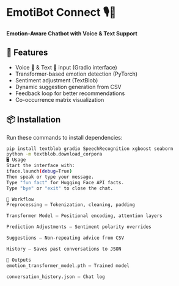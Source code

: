 # EmotiBot Connect 🎙💬  
**Emotion-Aware Chatbot with Voice & Text Support**

## 🚀 Features
- Voice 🎤 & Text 💬 input (Gradio interface)  
- Transformer-based emotion detection (PyTorch)  
- Sentiment adjustment (TextBlob)  
- Dynamic suggestion generation from CSV  
- Feedback loop for better recommendations  
- Co-occurrence matrix visualization  

## 📦 Installation

Run these commands to install dependencies:

```bash
pip install textblob gradio SpeechRecognition xgboost seaborn
python -m textblob.download_corpora
🖥 Usage
Start the interface with:
iface.launch(debug=True)
Then speak or type your message.
Type "fun fact" for Hugging Face API facts.
Type "bye" or "exit" to close the chat.

📜 Workflow
Preprocessing – Tokenization, cleaning, padding

Transformer Model – Positional encoding, attention layers

Prediction Adjustments – Sentiment polarity overrides

Suggestions – Non-repeating advice from CSV

History – Saves past conversations to JSON

💾 Outputs
emotion_transformer_model.pth – Trained model

conversation_history.json – Chat log

